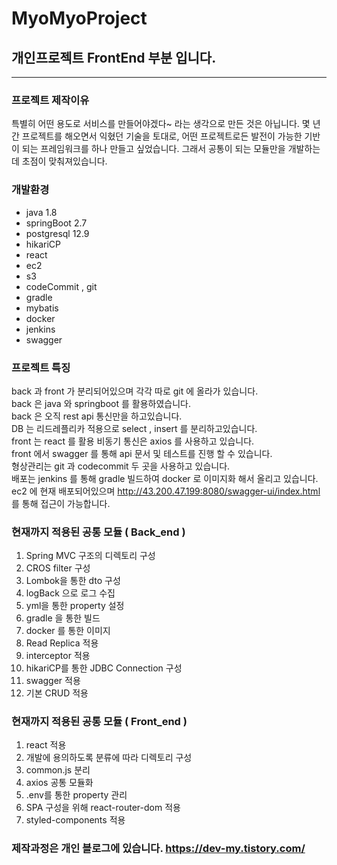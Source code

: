 # MyoMyoProject

  ## 개인프로젝트 FrontEnd 부분 입니다.
  ------------------
  ### 프로젝트 제작이유
  특별히 어떤 용도로 서비스를 만들어야겠다~ 라는 생각으로 만든 것은 아닙니다.
  몇 년간 프로젝트를 해오면서 익혔던 기술을 토대로, 어떤 프로젝트로든 발전이 가능한 기반이 되는 프레임워크를 하나 만들고 싶었습니다.
  그래서 공통이 되는 모듈만을 개발하는데 초점이 맞춰져있습니다.

  ### 개발환경
  + java 1.8
  + springBoot 2.7
  + postgresql 12.9
  + hikariCP
  + react
  + ec2
  + s3
  + codeCommit , git
  + gradle
  + mybatis
  + docker
  + jenkins
  + swagger
  
  ### 프로젝트 특징
  back 과 front 가 분리되어있으며 각각 따로 git 에 올라가 있습니다.<br/>
  back 은 java 와 springboot 를 활용하였습니다.<br/>
  back 은 오직 rest api 통신만을 하고있습니다.<br/>
  DB 는 리드레플리카 적용으로 select , insert 를 분리하고있습니다.<br/>
  front 는 react 를 활용 비동기 통신은 axios 를 사용하고 있습니다.<br/>
  front 에서 swagger 를 통해 api 문서 및 테스트를 진행 할 수 있습니다.<br/>
  형상관리는 git 과 codecommit 두 곳을 사용하고 있습니다.<br/>
  배포는 jenkins 를 통해 gradle 빌드하여 docker 로 이미지화 해서 올리고 있습니다.<br/>
  ec2 에 현재 배포되어있으며 http://43.200.47.199:8080/swagger-ui/index.html 를 통해 접근이 가능합니다.<br/>

  ### 현재까지 적용된 공통 모듈 ( Back_end )
  1. Spring MVC 구조의 디렉토리 구성
  2. CROS filter 구성
  3. Lombok을 통한 dto 구성
  4. logBack 으로 로그 수집
  5. yml을 통한 property 설정
  6. gradle 을 통한 빌드
  7. docker 를 통한 이미지
  8. Read Replica 적용
  9. interceptor 적용
  10. hikariCP를 통한 JDBC Connection 구성
  11. swagger 적용
  12. 기본 CRUD 적용

  ### 현재까지 적용된 공통 모듈 ( Front_end )
  1. react 적용
  2. 개발에 용의하도록 분류에 따라 디렉토리 구성
  3. common.js 분리
  4. axios 공통 모듈화
  5. .env를 통한 property 관리
  6. SPA 구성을 위해 react-router-dom 적용
  7. styled-components 적용

  ### 제작과정은 개인 블로그에 있습니다. https://dev-my.tistory.com/

